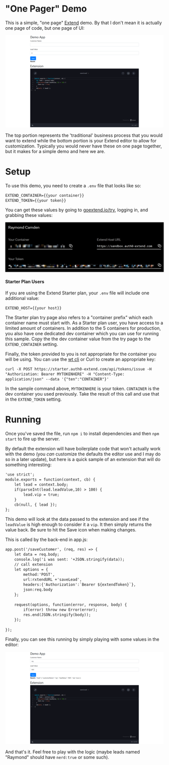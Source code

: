 "One Pager" Demo
===

This is a simple, "one page" [Extend](https://goextend.io) demo. By that I don't mean it is actually one page of code, but one page of UI:

![Screen shot](./img/ss.png)

The top portion represents the 'traditional' business process that you would want to extend while the bottom portion is your Extend editor to allow for customization. Typically you would never have these on one page together, but it makes for a simple demo and here we are.

Setup
===

To use this demo, you need to create a `.env` file that looks like so:

	EXTEND_CONTAINER={{your container}}
	EXTEND_TOKEN={{your token}}

You can get these values by going to [goextend.io/try](https://goextend.io/try), logging in, and grabbing these values:

![Keys](./img/keys.png)

#### Starter Plan Users

If you are using the Extend Starter plan, your `.env` file will include one additional value:

	EXTEND_HOST={{your host}}

The Starter plan try page also refers to a "container prefix" which each container name must start with. As a Starter plan user, you have access to a limited amount of containers. In addition to the 5 containers for production, you also have one dedicated dev container which you can use for running this sample. Copy the the dev container value from the try page to the `EXTEND_CONTAINER` setting.  

Finally, the token provided to you is not appropriate for the container you will be using. You can use the [wt cli](https://goextend.io/docs/wt-cli) or Curl to create an appropriate key:

	curl -X POST https://starter.auth0-extend.com/api/tokens/issue -H "Authorization: Bearer MYTOKENHERE" -H "Content-Type: application/json" --data '{"ten":"CONTAINER"}'

In the sample command above, `MYTOKENHERE` is your token. `CONTAINER` is the dev container you used previously. Take the result of this call and use that in the `EXTEND_TOKEN` setting.

Running
===

Once you've saved the file, run `npm i` to install dependencies and then `npm start` to fire up the server.

By default the extension will have boilerplate code that won't actually work with the demo (you *can* customize the defaults the editor use and I may do so in a later update), but here is a quick sample of an extension that will do something interesting:


	'use strict';
	module.exports = function(context, cb) {
		let lead = context.body;
		if(parseInt(lead.leadValue,10) > 100) {
			lead.vip = true;
		}
		cb(null, { lead });	
	};

This demo will look at the data passed to the extension and see if the `leadValue` is high enough to consider it a `vip`. It then simply returns the value back. Be sure to hit the Save icon when making changes.

This is called by the back-end in app.js:

	app.post('/saveCustomer', (req, res) => {
		let data = req.body;
		console.log('i was sent: '+JSON.stringify(data));
		// call extension
		let options = {
			method:'POST',
			url:rxtendURL +'saveLead',
			headers:{'Authorization':`Bearer ${extendToken}`},
			json:req.body
		};

		request(options, function(error, response, body) {
			if(error) throw new Error(error);
			res.end(JSON.stringify(body));
		});

	});

Finally, you can see this running by simply playing with some values in the editor:

![Screen shot](./img/ss2.png)

And that's it. Feel free to play with the logic (maybe leads named "Raymond" should have `nerd:true` or some such). 
